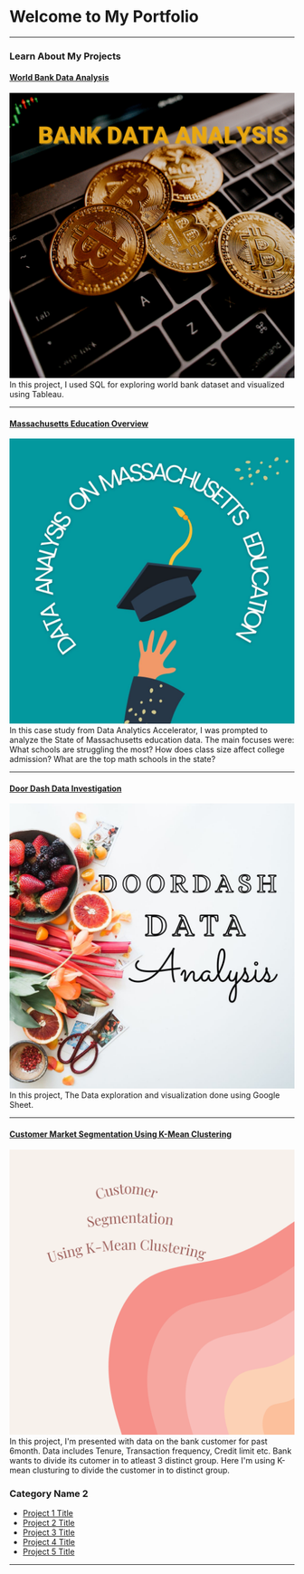 # Welcome to My Portfolio

---

### Learn About My Projects

#### [World Bank Data Analysis](https://medium.com/@gopika93sub/bank-data-analysis-239897a2957b)
[<img src="images/bank image.png?raw=true"/>](https://medium.com/@gopika93sub/bank-data-analysis-239897a2957b)
In this project, I used SQL for exploring world bank dataset and visualized using Tableau.


---
#### [Massachusetts Education Overview](https://medium.com/@gopika93sub/massachusetts-education-overview-bc734a0b9fc4)
[<img src="images/Ma_logo.jpg?raw=true"/>](https://medium.com/@gopika93sub/massachusetts-education-overview-bc734a0b9fc4)
In this case study from Data Analytics Accelerator, I was prompted to analyze the State of Massachusetts education data. The main focuses were:
What schools are struggling the most?
How does class size affect college admission?
What are the top math schools in the state? 

---
#### [Door Dash Data Investigation](https://medium.com/@gopika93sub/door-dash-data-investigation-f5a29dfbf834)
[<img src="images/doorlogo.jpg?raw=true"/>](https://medium.com/@gopika93sub/door-dash-data-investigation-f5a29dfbf834)
In this project, The Data exploration and visualization done using  Google Sheet.

---
#### [Customer Market Segmentation Using K-Mean Clustering](https://www.kaggle.com/code/gopika19/customer-market-segmentation-using-clustering/edit)
[<img src="images/cus_seg.png?raw=true"/>](https://www.kaggle.com/code/gopika19/customer-market-segmentation-using-clustering/edit)
In this project, I'm presented with data on the bank customer for past  6month.
Data includes Tenure, Transaction frequency, Credit limit etc.
Bank wants to divide its cutomer in to atleast 3 distinct group.
Here I'm using K-mean clusturing to divide the customer in to distinct group.

### Category Name 2

- [Project 1 Title](http://example.com/)
- [Project 2 Title](http://example.com/)
- [Project 3 Title](http://example.com/)
- [Project 4 Title](http://example.com/)
- [Project 5 Title](http://example.com/)

---




